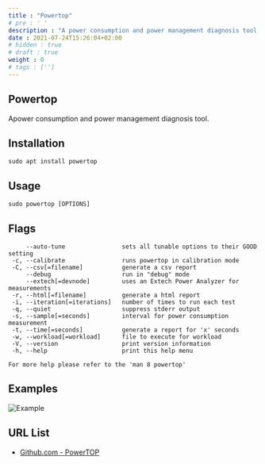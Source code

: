 ```yaml
---
title : "Powertop"
# pre : ' '
description : "A power consumption and power management diagnosis tool."
date : 2021-07-24T15:26:04+02:00
# hidden : true
# draft : true
weight : 0
# tags : ['']
---
```


## Powertop

Apower consumption and power management diagnosis tool.

## Installation

```plain
sudo apt install powertop
```

## Usage

```plain
sudo powertop [OPTIONS]
```

## Flags

```plain
     --auto-tune                sets all tunable options to their GOOD setting
 -c, --calibrate                runs powertop in calibration mode
 -C, --csv[=filename]           generate a csv report
     --debug                    run in "debug" mode
     --extech[=devnode]         uses an Extech Power Analyzer for measurements
 -r, --html[=filename]          generate a html report
 -i, --iteration[=iterations]   number of times to run each test
 -q, --quiet                    suppress stderr output
 -s, --sample[=seconds]         interval for power consumption measurement
 -t, --time[=seconds]           generate a report for 'x' seconds
 -w, --workload[=workload]      file to execute for workload
 -V, --version                  print version information
 -h, --help                     print this help menu

For more help please refer to the 'man 8 powertop'
```

## Examples

![Example](images/example.png)

## URL List

* [Github.com - PowerTOP](https://github.com/fenrus75/powertop)
